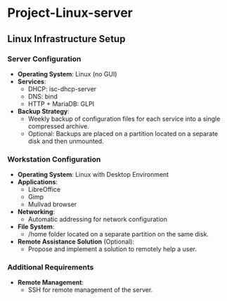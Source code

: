 # Project-Linux-server

## Linux Infrastructure Setup

### Server Configuration

- **Operating System**: Linux (no GUI)
- **Services**:
  - DHCP: isc-dhcp-server
  - DNS: bind
  - HTTP + MariaDB: GLPI
- **Backup Strategy**:
  - Weekly backup of configuration files for each service into a single compressed archive.
  - Optional: Backups are placed on a partition located on a separate disk and then unmounted.

### Workstation Configuration

- **Operating System**: Linux with Desktop Environment
- **Applications**:
  - LibreOffice
  - Gimp
  - Mullvad browser
- **Networking**:
  - Automatic addressing for network configuration
- **File System**:
  - /home folder located on a separate partition on the same disk.
- **Remote Assistance Solution** (Optional):
  - Propose and implement a solution to remotely help a user.

### Additional Requirements

- **Remote Management**:
  - SSH for remote management of the server.

